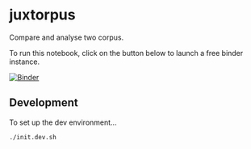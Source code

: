 # juxtorpus

Compare and analyse two corpus.

To run this notebook, click on the button below to launch a free binder instance.

[//]: # ([![Binder]&#40;https://binderhub.atap-binder.cloud.edu.au/badge_logo.svg&#41;]&#40;https://binderhub.atap-binder.cloud.edu.au/v2/gh/Sydney-Informatics-Hub/juxtorpus/DH_workshop_140323?labpath=notebooks%2FDH%20demo%2FDemo-final.ipynb&#41;)
[![Binder](https://dev-binderhub.atap-binder.cloud.edu.au/badge_logo.svg)](https://dev-binderhub.atap-binder.cloud.edu.au/v2/gh/alex-ip/juxtorpus/alex-ip-live-demo?labpath=notebooks%2Fdemos%2FDemo-AARNet-short.ipynb)

## Development

To set up the dev environment...

```shell
./init.dev.sh
```